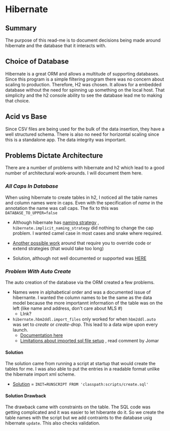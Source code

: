 # Hibernate

## Summary
The purpose of this read-me is to document decisions being made around 
hibernate and the database that it interacts with.

## Choice of Database
Hibernate is a great ORM and allows a multitude of supporting databases. 
Since this program is a simple filtering program there was no concern about 
scaling to production. Therefore, H2 was chosen. It allows for a embedded database 
without the need for spinning up something on the local host. That
simplicity and the h2 console ability to see the database lead me to making that
choice.

## Acid vs Base
Since CSV files are being used for the bulk of the data insertion, they have a
well structured schema. There is also no need for horizontal scaling since this is a 
standalone app. The data integrity was important. 

## Problems Dictate Architecture 
There are a number of problems with hibernate and h2 which lead to a good number 
of architectural work-arounds. I will document them here.

### *All Caps In Database*
When using hibernate to create tables in h2, I noticed all the table names and column
names were in caps. Even with the specification of *name* in the annotation the name was 
call caps. The fix to this was `DATABASE_TO_UPPER=false`

+ Although hibernate has [naming strategy](https://thorben-janssen.com/naming-strategies-in-hibernate-5/)
, `hibernate.implicit_naming_strategy` did nothing to change the cap problem. 
I wanted camel case in most cases and snake where required. 

+ [Another possible work](https://huongdanjava.com/ignore-case-sensitive-for-table-name-in-jpa-with-hibernate-implementation.html)
  around that require you to override code or
extend strategies (that would take too long)
  
+ Solution, although not well documented or supported was 
[HERE](https://stackoverflow.com/questions/33606800/how-to-disable-h2s-database-to-upper-in-spring-boot-without-explicit-connectio)


### *Problem With Auto Create*
The auto creation of the database via the ORM created a few problems.

+ Names were in alphabetical order and was a documented issue of hibernante. 
  I wanted the column names to be the same as the data model because the more importannt
  information of the table was on the left (like name and address, don't care about MLS #)
  - LInk?
+ `hibernate.hbm2ddl.import_files` only worked for when `hbm2ddl.auto`
was set to *create* or *create-drop*. This lead to a data wipe upon every launch.
  + [Documentation here](https://walkingtechie.blogspot.com/2018/12/execute-schema-and-data-sql-on-startup-spring-boot.html)
  + [Limitations about imported sql file setup](https://stackoverflow.com/questions/673802/how-to-import-initial-data-to-database-with-hibernate)
    , read comment by Jomar
    
#### Solution 
The solution came from running a script at startup that would create the tables for me.
I was also able to put the entries in a readable format unlike the hibernate import xml
scheme.

+ [Solution](https://stackoverflow.com/questions/4490138/problem-with-init-runscript-and-relative-paths) = `INIT=RUNSCRIPT FROM 'classpath:scripts/create.sql'`

#### Solution Drawback
The drawback came with constraints on the table. The SQL code was getting complicated
and it was easier to let hiberante do it. So we create the table names with the script
but we add contraints to the database usig hibernate `update`. This also checks validation.
    

